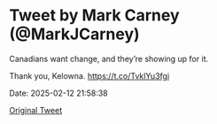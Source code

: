 # Tweet by Mark Carney (@MarkJCarney)

Canadians want change, and they’re showing up for it.

Thank you, Kelowna. https://t.co/TvklYu3fgi

Date: 2025-02-12 21:58:38

[Original Tweet](https://x.com/MarkJCarney/status/1889796281242927453)
